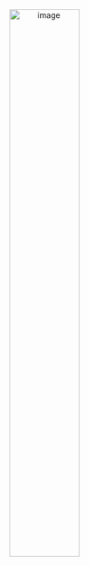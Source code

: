 <div style="text-align:center">
  <img src="https://github.com/walter2482/bucket-pairs-forex/assets/93685420/33e927f7-acb9-410f-9577-5db2c7daa7d7" alt="image" style="width:50%; max-width:400px;">
</div>
